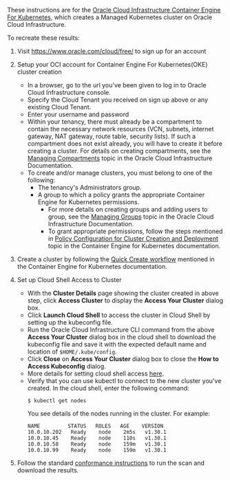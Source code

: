 These instructions are for the [Oracle Cloud Infrastructure Container Engine For Kubernetes](https://cloud.oracle.com/containers/kubernetes-engine), which creates a Managed Kubernetes cluster on Oracle Cloud Infrastructure.

To recreate these results:

1. Visit https://www.oracle.com/cloud/free/ to sign up for an account
2. Setup your OCI account for Container Engine For Kubernetes(OKE) cluster creation
    * In a browser, go to the url you've been given to log in to Oracle Cloud Infrastructure console.
    * Specify the Cloud Tenant you received on sign up above or any existing Cloud Tenant.
    * Enter your username and password
    * Within your tenancy, there must already be a compartment to contain the necessary network resources (VCN, subnets, internet gateway, NAT gateway, route table, security lists). If such a compartment does not exist already, you will have to create it before creating a cluster. For details on creating compartments, see the [Managing Compartments](https://docs.oracle.com/en-us/iaas/Content/Identity/Tasks/managingcompartments.htm) topic in the Oracle Cloud Infrastructure Documentation.
    * To create and/or manage clusters, you must belong to one of the following:
        * The tenancy's Administrators group.
        * A group to which a policy grants the appropriate Container Engine for Kubernetes permissions.
            * For more details on creating groups and adding users to group, see the [Managing Groups](https://docs.oracle.com/en-us/iaas/Content/Identity/Tasks/managinggroups.htm#) topic in the Oracle Cloud Infrastructure Documentation.
            * To grant appropriate permissions, follow the steps mentioned in [Policy Configuration for Cluster Creation and Deployment](https://docs.cloud.oracle.com/iaas/Content/ContEng/Concepts/contengpolicyconfig.htm) topic in the Container Engine for Kubernetes documentation.
3. Create a cluster by following the [Quick Create workflow](https://docs.oracle.com/en-us/iaas/Content/ContEng/Tasks/contengcreatingclusterusingoke_topic-Using_the_Console_to_create_a_Quick_Cluster_with_Default_Settings.htm) mentioned in the Container Engine for Kubernetes documentation.

4. Set up Cloud Shell Access to Cluster
    *  With the **Cluster Details** page showing the cluster created in above step, click **Access Cluster** to display the **Access Your Cluster** dialog box.
    *  Click  **Launch Cloud Shell** to access the cluster in Cloud Shell by setting up the kubeconfig file.
    *  Run the Oracle Cloud Infrastructure CLI command from the above **Access Your Cluster** dialog box in the cloud shell to download the kubeconfig file and save it with the expected default name and location of `$HOME/.kube/config`.
    *  Click **Close** on **Access Your Cluster** dialog box to close the **How to Access Kubeconfig** dialog.
    *  More details for setting cloud shell access [here](https://docs.oracle.com/en-us/iaas/Content/ContEng/Tasks/contengdownloadkubeconfigfile.htm#cloudshelldownload).
    *  Verify that you can use kubectl to connect to the new cluster you've created. In the cloud shell, enter the following command:
        ```
        $ kubectl get nodes
        ```
       You see details of the nodes running in the cluster. For example:
        ```
        NAME         STATUS   ROLES   AGE    VERSION
        10.0.10.202   Ready    node    2m5s   v1.30.1
        10.0.10.45    Ready    node    110s   v1.30.1
        10.0.10.58    Ready    node    159m   v1.30.1
        10.0.10.99    Ready    node    159m   v1.30.1
        ```

5. Follow the standard [conformance instructions](https://github.com/cncf/k8s-conformance/blob/master/instructions.md) to run the scan and download the results.